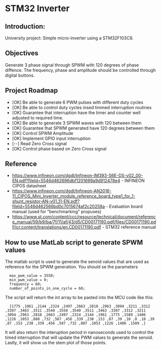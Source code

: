 # STM32 Inverter
## Introduction:

University project: Simple micro-inverter using a STM32F103C8.

## Objectives

Generate 3 phase signal through SPWM with 120 degrees of phase diffence. The frequency, phase and amplitude should be controlled through digital buttons.

## Project Roadmap

*  [OK] Be able to generate 6 PWM pulses with different duty cycles
*  [OK] Be able to control duty cycles insed timmed interruption routines
*  [OK] Guarantee that interruption have the timer and counter well adjusted to required time.
*  [OK] Be able to generate 3 SPWM waves with 120 between them
*  [OK] Guarantee that SPWM generated have 120 degrees between them
*  [OK] Control SPWM Amplitude
*  [OK] Implement GPIO input interruption
*  [--] Read Zero Cross signal
*  [OK] Control phase based on Zero Cross signal

## Reference

*  https://www.infineon.com/dgdl/Infineon-IM393-S6E-DS-v02_00-EN.pdf?fileId=5546d462696dbf1201699a9d912478e4 - INFINEON CIPOS datasheet
*  https://www.infineon.com/dgdl/Infineon-AN2016-11_CIPOS_Mini_Inverter_module_reference_board_type1_for_1-shunt_resistor-AN-v01_11-EN.pdf?fileId=5546d462566bd0c7015674af2c20258a - Evaluation board manual (used for "benchmarking" propuses)
*  https://www.st.com/content/ccc/resource/technical/document/reference_manual/59/b9/ba/7f/11/af/43/d5/CD00171190.pdf/files/CD00171190.pdf/jcr:content/translations/en.CD00171190.pdf - STM32 reference manual

## How to use MatLab script to generate SPWM values

The matlab script is used to generate the senoid values that are used as reference for the SPWM generation. You should se the parameters

```
  max_pwm_value = 3550;
  min_pwm_value = 0;
  frequency = 60;
  number_of_points_in_one_cycle = 60;
```

The script will return the int array to be pasted into the MCU code like this:

```
  {1775 ,1961 ,2144 ,2324 ,2497 ,2663 ,2818 ,2963 ,3094 ,3211 ,3312 ,3397 ,3463 ,3511 ,3540 ,3550 ,3540 ,3511 ,3463 ,3397 ,3312 ,3211 ,3094 ,2963 ,2818 ,2663 ,2497 ,2324 ,2144 ,1961 ,1775 ,1589 ,1406 ,1226 ,1053 ,888 ,732 ,587 ,456 ,339 ,238 ,153 ,87 ,39 ,10 ,0 ,10 ,39 ,87 ,153 ,238 ,339 ,456 ,587 ,732 ,887 ,1053 ,1226 ,1406 ,1589 ,}
```
  
It will also return the interuption period in nanoseconds used to control the timed interruption that will update the PWM values to generate the senoid. Lastly, it will show us the stem plot of those points.
